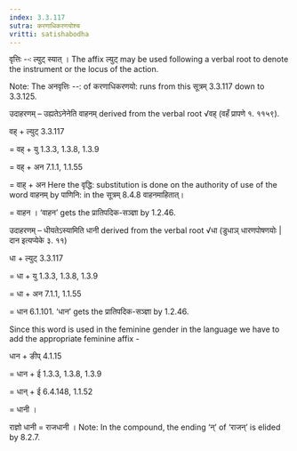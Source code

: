 ```yaml
---
index: 3.3.117
sutra: करणाधिकरणयोश्च
vritti: satishabodha
---
```






वृत्तिः --ः ल्युट् स्यात् । The affix ल्युट् may be used following a verbal root to denote the instrument or the locus of the action.

Note: The अनवृत्तिः --: of करणाधिकरणयो: runs from this सूत्रम् 3.3.117 down to 3.3.125.


उदाहरणम् – उह्यतेऽनेनेति वाहनम् derived from the verbal root √वह् (वहँ प्रापणे १. ११५९).


वह् + ल्युट् 3.3.117

= वह् + यु 1.3.3, 1.3.8, 1.3.9

= वह् + अन 7.1.1, 1.1.55

= वाह् + अन Here the वृद्धि: substitution is done on the authority of use of the word वाहनम् by पाणिनि: in the सूत्रम् 8.4.8 वाहनमाहितात्‌।

= वाहन । ‘वाहन’ gets the प्रातिपदिक-सञ्ज्ञा by 1.2.46.


उदाहरणम् – धीयतेऽस्यामिति धानी derived from the verbal root √धा (डुधाञ् धारणपोषणयोः | दान इत्यप्येके ३. ११)


धा + ल्युट् 3.3.117

= धा + यु 1.3.3, 1.3.8, 1.3.9

= धा + अन 7.1.1, 1.1.55

= धान 6.1.101. ‘धान’ gets the प्रातिपदिक-सञ्ज्ञा by 1.2.46.

Since this word is used in the feminine gender in the language we have to add the appropriate feminine affix -

धान + ङीप् 4.1.15

= धान + ई 1.3.3, 1.3.8, 1.3.9

= धान् + ई 6.4.148, 1.1.52

= धानी ।


राज्ञो धानी = राजधानी । Note: In the compound, the ending ‘न्’ of ‘राजन्’ is elided by 8.2.7.


